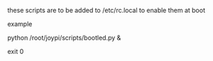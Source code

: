 these scripts are to be added to /etc/rc.local to enable them at boot

example 

   python /root/joypi/scripts/bootled.py &

   exit 0
